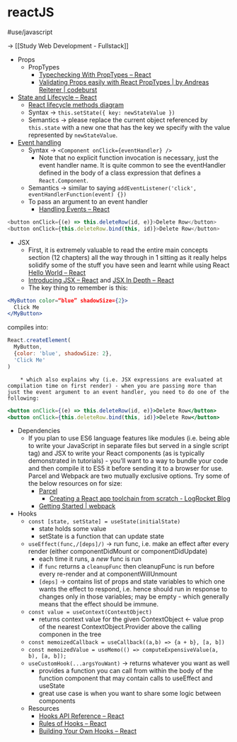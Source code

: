 # reactJS
#use/javascript

-> [[Study Web Development - Fullstack]]

* Props
	* PropTypes
		* [Typechecking With PropTypes – React](https://reactjs.org/docs/typechecking-with-proptypes.html)
		* [Validating Props easily with React PropTypes | by Andreas Reiterer | codeburst](https://codeburst.io/validating-props-easily-with-react-proptypes-96e80208207)
* [State and Lifecycle – React](https://reactjs.org/docs/state-and-lifecycle.html#adding-lifecycle-methods-to-a-class)
	* [React lifecycle methods diagram](https://projects.wojtekmaj.pl/react-lifecycle-methods-diagram/)
	* Syntax -> `this.setState({ key: newStateValue })`
	* Semantics -> please replace the current object referenced by `this.state` with a new one that has the key we specify with the value represented by `newStateValue`.
* [Event handling](https://reactjs.org/docs/handling-events.html)
	* Syntax -> `<Component onClick={eventHandler} />`
		* Note that no explicit function invocation is necessary, just the event handler name. It is quite common to see the eventHandler defined in the body of a class expression that defines a `React.Component`.
	* Semantics -> similar to saying `addEventListener('click', eventHandlerFunction(event) {})`
	* To pass an argument to an event handler
		* [Handling Events – React](https://reactjs.org/docs/handling-events.html#passing-arguments-to-event-handlers)
```javascript
<button onClick={(e) => this.deleteRow(id, e)}>Delete Row</button>
<button onClick={this.deleteRow.bind(this, id)}>Delete Row</button>
```
* JSX
	* First, it is extremely valuable to read the entire main concepts section (12 chapters) all the way through in 1 sitting as it really helps solidify some of the stuff you have seen and learnt while using React [Hello World – React](https://reactjs.org/docs/hello-world.html)
	* [Introducing JSX – React](https://reactjs.org/docs/introducing-jsx.html) and [JSX In Depth – React](https://reactjs.org/docs/jsx-in-depth.html)
	* The key thing to remember is this:
```jsx
<MyButton color=“blue” shadowSize={2}>
  Click Me
</MyButton>
```
compiles into:
```javascript
React.createElement(
  MyButton,
  {color: 'blue', shadowSize: 2},
  'Click Me'
)
```
		* which also explains why (i.e. JSX expressions are evaluated at compilation time on first render) - when you are passing more than just the event argument to an event handler, you need to do one of the following:
```jsx
<button onClick={(e) => this.deleteRow(id, e)}>Delete Row</button>
<button onClick={this.deleteRow.bind(this, id)}>Delete Row</button>
```
* Dependencies
	* If you plan to use ES6 language features like modules (i.e. being able to write your JavaScript in separate files but served in a single script tag) and JSX to write your React components (as is typically demonstrated in tutorials) - you’ll want to a way to bundle your code and then compile it to ES5 it before sending it to a browser for use. Parcel and Webpack are two mutually exclusive options. Try some of the below resources on for size:
		* [Parcel](https://parceljs.org/getting_started.html)
			* [Creating a React app toolchain from scratch - LogRocket Blog](https://blog.logrocket.com/creating-a-react-app-toolchain-from-scratch/)
		* [Getting Started | webpack](https://webpack.js.org/guides/getting-started/)
* Hooks
	* `const [state, setState] = useState(initialState)`
		* state holds some value
		* setState is a function that can update state
	* `useEffect(func,/[deps]/)` -> run func, i.e. make an effect after every render (either componentDidMount or componentDidUpdate)
		* each time it runs, a _new_ func is run
		* if `func` returns a `cleanupFunc` then cleanupFunc is run before every re-render and at componentWillUnmount
		* `[deps]` -> contains list of props and state variables to which one wants the effect to respond, i.e. hence should run in response to changes only in those variables; may be empty - which generally means that the effect should be immune.
	* `const value = useContext(ContextObject)`
		* returns context value for the given ContextObject <- value prop of the nearest ContextObject.Provider above the calling componen in the tree
	* `const memoizedCallback = useCallback((a,b) => {a + b}, [a, b])`
	* `const memoizedValue = useMemo(() => computeExpensiveValue(a, b), [a, b]);`
	* `useCustomHook(...argsYouWant)` -> returns whatever you want as well
		* provides a function you can call from within the body of the function component that may contain calls to useEffect and useState
		* great use case is when you want to share some logic between components
	* Resources
		* [Hooks API Reference – React](https://reactjs.org/docs/hooks-reference.html)
		* [Rules of Hooks – React](https://reactjs.org/docs/hooks-rules.html)
		* [Building Your Own Hooks – React](https://reactjs.org/docs/hooks-custom.html)
